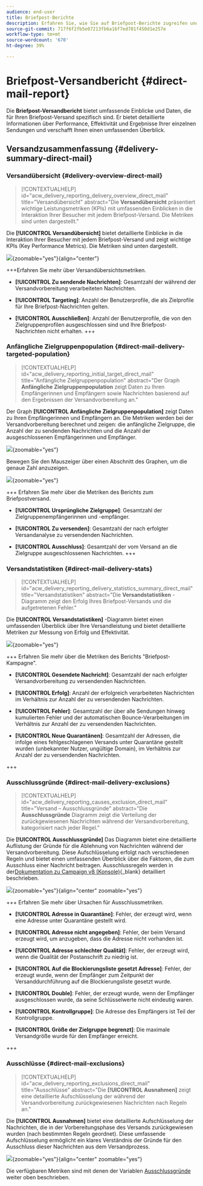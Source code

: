```yaml
---
audience: end-user
title: Briefpost-Berichte
description: Erfahren Sie, wie Sie auf Briefpost-Berichte zugreifen und diese verwenden
source-git-commit: 717f6f2fb5e07213fb6a16f7ed701f450d1e257e
workflow-type: tm+mt
source-wordcount: '670'
ht-degree: 39%

---
```


# Briefpost-Versandbericht {#direct-mail-report}

Die **Briefpost-Versandbericht** bietet umfassende Einblicke und Daten, die für Ihren Briefpost-Versand spezifisch sind. Er bietet detaillierte Informationen über Performance, Effektivität und Ergebnisse Ihrer einzelnen Sendungen und verschafft Ihnen einen umfassenden Überblick.

## Versandzusammenfassung {#delivery-summary-direct-mail}

### Versandübersicht {#delivery-overview-direct-mail}

>[!CONTEXTUALHELP]
>id="acw_delivery_reporting_delivery_overview_direct_mail"
>title="Versandübersicht"
>abstract="Die **Versandübersicht** präsentiert wichtige Leistungsmetriken (KPIs) mit umfassenden Einblicken in die Interaktion Ihrer Besucher mit jedem Briefpost-Versand. Die Metriken sind unten dargestellt."

Die **[!UICONTROL Versandübersicht]** bietet detaillierte Einblicke in die Interaktion Ihrer Besucher mit jedem Briefpost-Versand und zeigt wichtige KPIs (Key Performance Metrics).  Die Metriken sind unten dargestellt.

![](assets/direct-overview.png){zoomable=&quot;yes&quot;}{align="center"}

+++Erfahren Sie mehr über Versandübersichtsmetriken.

* **[!UICONTROL Zu sendende Nachrichten]**: Gesamtzahl der während der Versandvorbereitung verarbeiteten Nachrichten.

* **[!UICONTROL Targeting]**: Anzahl der Benutzerprofile, die als Zielprofile für Ihre Briefpost-Nachrichten gelten.

* **[!UICONTROL Ausschließen]**: Anzahl der Benutzerprofile, die von den Zielgruppenprofilen ausgeschlossen sind und Ihre Briefpost-Nachrichten nicht erhalten.
+++

### Anfängliche Zielgruppenpopulation {#direct-mail-delivery-targeted-population}

>[!CONTEXTUALHELP]
>id="acw_delivery_reporting_initial_target_direct_mail"
>title="Anfängliche Zielgruppenpopulation"
>abstract="Der Graph **Anfängliche Zielgruppenpopulation** zeigt Daten zu Ihren Empfängerinnen und Empfängern sowie Nachrichten basierend auf den Ergebnissen der Versandvorbereitung an."

Der Graph **[!UICONTROL Anfängliche Zielgruppenpopulation]** zeigt Daten zu Ihren Empfängerinnen und Empfängern an. Die Metriken werden bei der Versandvorbereitung berechnet und zeigen: die anfängliche Zielgruppe, die Anzahl der zu sendenden Nachrichten und die Anzahl der ausgeschlossenen Empfängerinnen und Empfänger.

![](assets/direct-mail-delivery-targeted-population.png){zoomable=&quot;yes&quot;}

Bewegen Sie den Mauszeiger über einen Abschnitt des Graphen, um die genaue Zahl anzuzeigen.

![](assets/direct-mail-delivery-targeted-population_2.png){zoomable=&quot;yes&quot;}

+++ Erfahren Sie mehr über die Metriken des Berichts zum Briefpostversand.

* **[!UICONTROL Ursprüngliche Zielgruppe]**: Gesamtzahl der Zielgruppenempfängerinnen und -empfänger.

* **[!UICONTROL Zu versenden]**: Gesamtzahl der nach erfolgter Versandanalyse zu versendenden Nachrichten.

* **[!UICONTROL Ausschluss]**: Gesamtzahl der vom Versand an die Zielgruppe ausgeschlossenen Nachrichten.
+++

### Versandstatistiken {#direct-mail-delivery-stats}

>[!CONTEXTUALHELP]
>id="acw_delivery_reporting_delivery_statistics_summary_direct_mail"
>title="Versandstatistiken"
>abstract="Die **Versandstatistiken** -Diagramm zeigt den Erfolg Ihres Briefpost-Versands und die aufgetretenen Fehler."

Die **[!UICONTROL Versandstatistiken]** -Diagramm bietet einen umfassenden Überblick über Ihre Versandleistung und bietet detaillierte Metriken zur Messung von Erfolg und Effektivität.

![](assets/direct-mail-delivery-stats.png){zoomable=&quot;yes&quot;}

+++ Erfahren Sie mehr über die Metriken des Berichts &quot;Briefpost-Kampagne&quot;.

* **[!UICONTROL Gesendete Nachricht]**: Gesamtzahl der nach erfolgter Versandvorbereitung zu versendenden Nachrichten.

* **[!UICONTROL Erfolg]**: Anzahl der erfolgreich verarbeiteten Nachrichten im Verhältnis zur Anzahl der zu versendenden Nachrichten.

* **[!UICONTROL Fehler]**: Gesamtzahl der über alle Sendungen hinweg kumulierten Fehler und der automatischen Bounce-Verarbeitungen im Verhältnis zur Anzahl der zu versendenden Nachrichten.

* **[!UICONTROL Neue Quarantänen]**: Gesamtzahl der Adressen, die infolge eines fehlgeschlagenen Versands unter Quarantäne gestellt wurden (unbekannter Nutzer, ungültige Domain), im Verhältnis zur Anzahl der zu versendenden Nachrichten.

+++

### Ausschlussgründe {#direct-mail-delivery-exclusions}

>[!CONTEXTUALHELP]
>id="acw_delivery_reporting_causes_exclusion_direct_mail"
>title="Versand – Ausschlussgründe"
>abstract="Die **Ausschlussgründe** Diagramm zeigt die Verteilung der zurückgewiesenen Nachrichten während der Versandvorbereitung, kategorisiert nach jeder Regel."

Die **[!UICONTROL Ausschlussgründe]** Das Diagramm bietet eine detaillierte Auflistung der Gründe für die Ablehnung von Nachrichten während der Versandvorbereitung. Diese Aufschlüsselung erfolgt nach verschiedenen Regeln und bietet einen umfassenden Überblick über die Faktoren, die zum Ausschluss einer Nachricht beitragen. Ausschlussregeln werden in der[Dokumentation zu Campaign v8 (Konsole)](https://experienceleague.adobe.com/docs/campaign/campaign-v8/send/failures/delivery-failures.html?lang=de#email-error-types){_blank} detailliert beschrieben.

![](assets/direct-mail-delivery-exclusions.png){zoomable=&quot;yes&quot;}{align="center" zoomable="yes"}

+++ Erfahren Sie mehr über Ursachen für Ausschlussmetriken.

* **[!UICONTROL Adresse in Quarantäne]**: Fehler, der erzeugt wird, wenn eine Adresse unter Quarantäne gestellt wird.

* **[!UICONTROL Adresse nicht angegeben]**: Fehler, der beim Versand erzeugt wird, um anzugeben, dass die Adresse nicht vorhanden ist.

* **[!UICONTROL Adresse schlechter Qualität]**: Fehler, der erzeugt wird, wenn die Qualität der Postanschrift zu niedrig ist.

* **[!UICONTROL Auf die Blockierungsliste gesetzt Adresse]**: Fehler, der erzeugt wurde, wenn der Empfänger zum Zeitpunkt der Versanddurchführung auf die Blockierungsliste gesetzt wurde.

* **[!UICONTROL Double]**: Fehler, der erzeugt wurde, wenn der Empfänger ausgeschlossen wurde, da seine Schlüsselwerte nicht eindeutig waren.

* **[!UICONTROL Kontrollgruppe]**: Die Adresse des Empfängers ist Teil der Kontrollgruppe.

* **[!UICONTROL Größe der Zielgruppe begrenzt]**: Die maximale Versandgröße wurde für den Empfänger erreicht.

+++

### Ausschlüsse {#direct-mail-exclusions}

>[!CONTEXTUALHELP]
>id="acw_delivery_reporting_exclusions_direct_mail"
>title="Ausschlüsse"
>abstract="Die **[!UICONTROL Ausnahmen]** zeigt eine detaillierte Aufschlüsselung der während der Versandvorbereitung zurückgewiesenen Nachrichten nach Regeln an."

Die **[!UICONTROL Ausnahmen]** bietet eine detaillierte Aufschlüsselung der Nachrichten, die in der Vorbereitungsphase des Versands zurückgewiesen wurden (nach bestimmten Regeln geordnet). Diese umfassende Aufschlüsselung ermöglicht ein klares Verständnis der Gründe für den Ausschluss dieser Nachrichten aus dem Versandprozess.

![](assets/direct-mail-exclusions.png){zoomable=&quot;yes&quot;}{align="center" zoomable="yes"}

Die verfügbaren Metriken sind mit denen der Variablen [Ausschlussgründe](#direct-mail-delivery-exclusions) weiter oben beschrieben.
